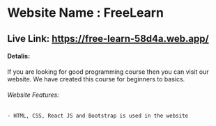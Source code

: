 # Website Name : FreeLearn
## Live Link: https://free-learn-58d4a.web.app/
#### Detalis: 
 If you are looking for good programming course then you can visit our website. We have created this course for beginners to basics.
 ###### Website Features:
    - HTML, CSS, React JS and Bootstrap is used in the website
